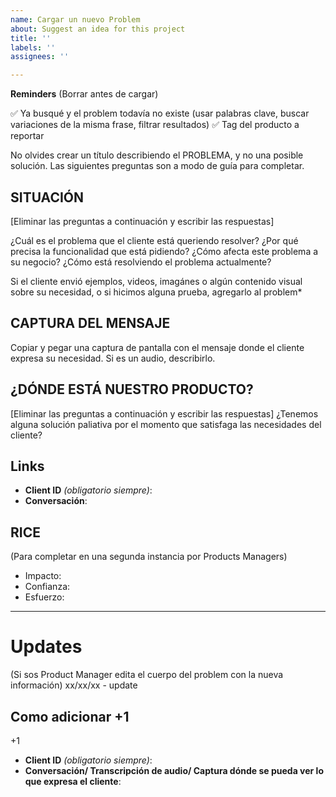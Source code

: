 ```yaml
---
name: Cargar un nuevo Problem
about: Suggest an idea for this project
title: ''
labels: ''
assignees: ''

---
```


**Reminders** (Borrar antes de cargar)

:white_check_mark: Ya busqué y el problem todavía no existe (usar palabras clave, buscar variaciones de la misma frase, filtrar resultados)
:white_check_mark: Tag del producto a reportar

No olvides crear un título describiendo el PROBLEMA, y no una posible solución. Las siguientes preguntas son a modo de guía para completar.

## SITUACIÓN
[Eliminar las preguntas a continuación y escribir las respuestas]

¿Cuál es el problema que el cliente está queriendo resolver? ¿Por qué precisa la funcionalidad que está pidiendo? ¿Cómo afecta este problema a su negocio? ¿Cómo está resolviendo el problema actualmente?

Si el cliente envió ejemplos, videos, imagánes o algún contenido visual sobre su necesidad, o si hicimos alguna prueba, agregarlo al problem\*

## CAPTURA DEL MENSAJE
Copiar y pegar una captura de pantalla con el mensaje donde el cliente expresa su necesidad. Si es un audio, describirlo.

## ¿DÓNDE ESTÁ NUESTRO PRODUCTO?
[Eliminar las preguntas a continuación y escribir las respuestas]
¿Tenemos alguna solución paliativa por el momento que satisfaga las necesidades del cliente?

## Links
- **Client ID** _(obligatorio siempre)_:
- **Conversación**:


## RICE
(Para completar en una segunda instancia por Products Managers)

- Impacto:
- Confianza:
- Esfuerzo:

---
# Updates

(Si sos Product Manager edita el cuerpo del problem con la nueva información)
xx/xx/xx - update

## Como adicionar +1
+1
- **Client ID** _(obligatorio siempre)_:
- **Conversación/ Transcripción de audio/ Captura dónde se pueda ver lo que expresa el cliente**:
